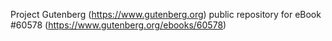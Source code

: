 Project Gutenberg (https://www.gutenberg.org) public repository for eBook #60578 (https://www.gutenberg.org/ebooks/60578)
